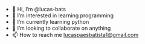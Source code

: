 - 👋 Hi, I’m @lucas-bats
- 👀 I’m interested in learning programming
- 🌱 I’m currently learning python
- 💞️ I’m looking to collaborate on anything
- 📫 How to reach me lucaspaesbatista1@gmail.com

<!---
lucas-bats/lucas-bats is a ✨ special ✨ repository because its `README.md` (this file) appears on your GitHub profile.
You can click the Preview link to take a look at your changes.
--->
